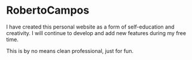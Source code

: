 # RobertoCampos
I have created this personal website as a form of self-education and creativity. I will continue to develop and add new features during my free time.

This is by no means clean professional, just for fun. 
